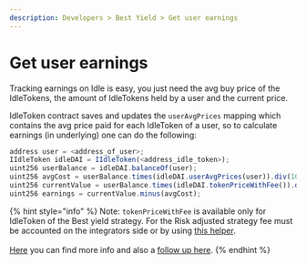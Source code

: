 ```yaml
---
description: Developers > Best Yield > Get user earnings
---
```


# Get user earnings

Tracking earnings on Idle is easy, you just need the avg buy price of the IdleTokens, the amount of IdleTokens held by a user and the current price.

IdleToken contract saves and updates the `userAvgPrices` mapping which contains the avg price paid for each IdleToken of a user, so to calculate earnings (in underlying) one can do the following:

```javascript
address user = <address_of_user>;
IIdleToken idleDAI = IIdleToken(<address_idle_token>);
uint256 userBalance = idleDAI.balanceOf(user);
uint256 avgCost = userBalance.times(idleDAI.userAvgPrices(user)).div(10**18);
uint256 currentValue = userBalance.times(idleDAI.tokenPriceWithFee()).div(10**18);
uint256 earnings = currentValue.minus(avgCost);
```

{% hint style="info" %}
Note: `tokenPriceWithFee` is available only for IdleToken of the Best yield strategy. For the Risk adjusted strategy fee must be accounted on the integrators side or by using [this helper](https://etherscan.io/address/0x04Ce60ed10F6D2CfF3AA015fc7b950D13c113be5#code).\
\
[Here](https://twitter.com/emilianobonassi/status/1344419709597458432) you can find more info and also a [follow up here](https://twitter.com/emilianobonassi/status/1344550511538802688).
{% endhint %}
